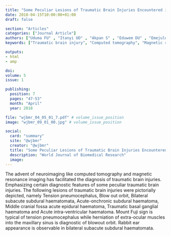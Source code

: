 ```yaml
---
title: "Some Peculiar Lesions of Traumatic Brain Injuries Encountered in Our Practice With Brief Discussion Imaging Manuscript"
date: 2018-04-15T10:00:00+01:00
draft: false

section: "Articles"
categories: ["Journal Article"]
authors: ["Uduma FU" , "Itanyi UD" , "Akpan S" , "Eduwem DU" , "Emejulu JKC"]
keywords: ["Traumatic brain injury", "Computed tomography", "Magnetic resonance imaging", "Pneumocephalus"]

outputs: 
- html
- amp

doi:
volume: 5
issue: 1

publishing:
  position: 7
  pages: "47-53"
  month: "April"
  year: 2018

file: "wjbmr_04_05_01_7.pdf" # volume_issue_position
image: "wjbmr_09_01_00.jpg" # volume_issue_position

social:
  card: "summary"
  site: "@wjbmr"
  creator: "@wjbmr"
  title: "Some Peculiar Lesions of Traumatic Brain Injuries Encountered in Our Practice With Brief Discussion Imaging Manuscript"
  description: "World Journal of Biomedical Research"
  image:
---
```

The advent of neuroimaging like computed tomography and magnetic resonance imaging has facilitated
the diagnosis of traumatic brain injuries. Emphasizing certain diagnostic features of some peculiar
traumatic brain injuries. The following lesions of traumatic brain injuries were pictorially depicted,
namely Tension pneumocephalus, Blow out orbit, Bilateral subacute subdural haematomata, Acute-onchronic subdural haematoma, Middle cranial fossa acute epidural haematoma, Traumatic basal ganglial
haematoma and Acute intra-ventricular haematoma. Mount Fuji sign is typical of tension
pneumocephalus while herniation of extra-ocular muscles into the maxillary sinus is diagnostic of blowout orbit. Rabbit ear appearance is observable in bilateral subacute subdural haematomata. 